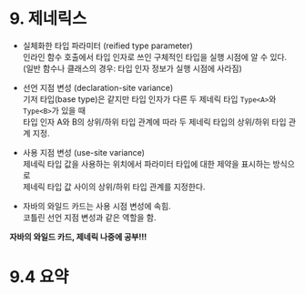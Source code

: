 # 9. 제네릭스

- 실체화한 타입 파라미터 (reified type parameter)  
인라인 함수 호출에서 타입 인자로 쓰인 구체적인 타입을 실행 시점에 알 수 있다.  
(일반 함수나 클래스의 경우: 타입 인자 정보가 실행 시점에 사라짐)

- 선언 지점 변성 (declaration-site variance)  
기저 타입(base type)은 같지만 타입 인자가 다른 두 제네릭 타입 `Type<A>`와 `Type<B>`가 있을 때  
타입 인자 A와 B의 상위/하위 타입 관계에 따라 두 제네릭 타입의 상위/하위 타입 관계 지정.  

- 사용 지점 변성 (use-site variance)  
제네릭 타입 값을 사용하는 위치에서 파라미터 타입에 대한 제약을 표시하는 방식으로   
제네릭 타입 값 사이의 상위/하위 타입 관계를 지정한다.    

- 자바의 와일드 카드는 사용 시점 변성에 속힘.   
코틀린 선언 지점 변성과 같은 역할을 함.


**자바의 와일드 카드, 제네릭 나중에 공부!!!** 



# 9.4 요약



